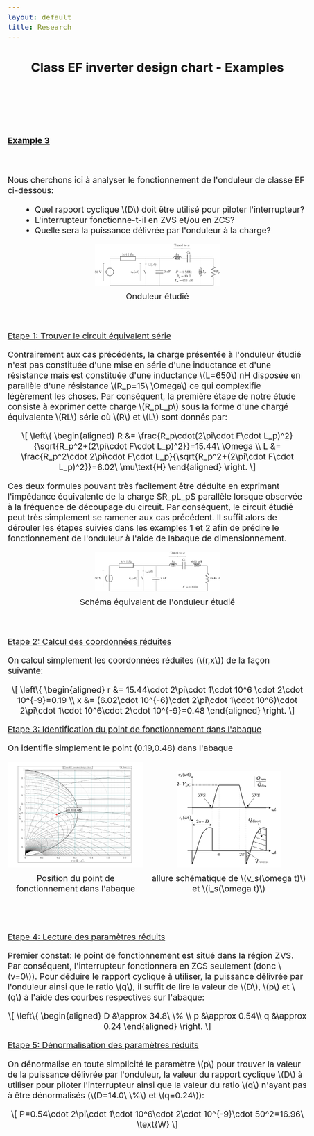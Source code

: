 ```yaml
---
layout: default
title: Research
---
```


<!-- Main title (Markdown or HTML possible) -->
<h2 style="text-align: center;">Class EF inverter design chart - Examples</h2>

<script src="https://polyfill.io/v3/polyfill.min.js?features=es6"></script>
<script id="MathJax-script" async
        src="https://cdn.jsdelivr.net/npm/mathjax@3/es5/tex-mml-chtml.js">
</script>

<style>
  body {
    font-size: 1.2rem; /* or 18px, or 120% */
  }
</style>

<br><br><br><br>

<p><u><b>Example 3</b></u></p>
<br><br>
Nous cherchons ici à analyser le fonctionnement de l'onduleur de classe EF ci-dessous:
<ul style="margin-left: 30px;">
  <li>Quel rapoort cyclique \(D\) doit être utilisé pour piloter l'interrupteur?</li>
  <li>L'interrupteur fonctionne-t-il en ZVS et/ou en ZCS?</li>
  <li>Quelle sera la puissance délivrée par l'onduleur à la charge?</li>
</ul>
<figure style="margin: 0; padding: 0; text-align: center;">
  <img src="/assets/img/EF_example/example_EF_circuit_3_p.svg" alt="Example_3_circuit" style="width: 30vw; max-width: 100%; height: auto;">
  <figcaption style="margin-top: 8px;">Onduleur étudié</figcaption>
</figure>
<br><br>
<p><u>Etape 1: Trouver le circuit équivalent série</u></p>
<p>Contrairement aux cas précédents, la charge présentée à l'onduleur étudié n'est pas constituée d'une mise en série d'une inductance et d'une résistance mais est constituée d'une inductance \(L=650\) nH disposée en parallèle d'une résistance \(R_p=15\ \Omega\) ce qui complexifie légèrement les choses. Par conséquent, la première étape de notre étude consiste à exprimer cette charge \(R_pL_p\) sous la forme d'une chargé équivalente \(RL\) série où \(R\) et \(L\) sont donnés par:</p>
<p style="text-align: center;">
  \[
\left\{
\begin{aligned}
R &= \frac{R_p\cdot(2\pi\cdot F\cdot L_p)^2}{\sqrt{R_p^2+(2\pi\cdot F\cdot L_p)^2}}=15.44\ \Omega \\
L &= \frac{R_p^2\cdot 2\pi\cdot F\cdot L_p}{\sqrt{R_p^2+(2\pi\cdot F\cdot L_p)^2}}=6.02\ \mu\text{H}
\end{aligned}
\right.
\]
</p>
<p>Ces deux formules pouvant très facilement être déduite en exprimant l'impédance équivalente de la charge $R_pL_p$ parallèle lorsque observée à la fréquence de découpage du circuit. Par conséquent, le circuit étudié peut très simplement se ramener aux cas précédent. Il suffit alors de dérouler les étapes suivies dans les examples 1 et 2 afin de prédire le fonctionnement de l'onduleur à l'aide de labaque de dimensionnement.</p>
<figure style="margin: 0; padding: 0; text-align: center;">
  <img src="/assets/img/EF_example/example_EF_circuit_3_s.svg" alt="Example_3_circuit" style="width: 30vw; max-width: 100%; height: auto;">
  <figcaption style="margin-top: 8px;">Schéma équivalent de l'onduleur étudié</figcaption>
</figure>
<br><br>
<p><u>Etape 2: Calcul des coordonnées réduites</u></p>
<p>On calcul simplement les coordonnées réduites (\(r,x\)) de la façon suivante:</p>
<p style="text-align: center;">
  \[
\left\{
\begin{aligned}
r &= 15.44\cdot 2\pi\cdot 1\cdot 10^6 \cdot 2\cdot 10^{-9}=0.19 \\
x &= (6.02\cdot 10^{-6}\cdot 2\pi\cdot 1\cdot 10^6)\cdot 2\pi\cdot 1\cdot 10^6\cdot 2\cdot 10^{-9}=0.48
\end{aligned}
\right.
\]
</p>
<p><u>Etape 3: Identification du point de fonctionnement dans l'abaque</u></p>
<p>On identifie simplement le point (0.19,0.48) dans l'abaque</p>
<div style="display: flex; justify-content: center; align-items: flex-end; gap: 16px; margin: 20px 0;">
  <figure style="margin: 0; padding: 0; text-align: center;">
    <img src="/assets/img/EF_example/EF_example_chart_3.svg" alt="Example_3_chart" style="width: 35vw; max-width: 100%; height: auto;">
    <figcaption style="margin-top: 8px;">Position du point de fonctionnement dans l'abaque</figcaption>
  </figure>
  <figure style="margin: 0; padding: 0; text-align: center;">
    <img src="assets/img/EF_example/classe_EF_vs_is_ZVS_example.drawio.svg" alt="Example_3_vs_is" style="width: 25vw; max-width: 100%; height: auto;">
    <figcaption style="margin-top: 8px;">allure schématique de \(v_s(\omega t)\) et \(i_s(\omega t)\)</figcaption>
  </figure>
</div>
<br><br>
<p><u>Etape 4: Lecture des paramètres réduits</u></p>
<p>Premier constat: le point de fonctionnement est situé dans la région ZVS. Par conséquent, l'interrupteur fonctionnera en ZCS seulement (donc \(v=0\)). Pour déduire le rapport cyclique à utiliser, la puissance délivrée par l'onduleur ainsi que le ratio \(q\), il suffit de lire la valeur de \(D\), \(p\) et \(q\) à l'aide des courbes respectives sur l'abaque:</p>
<p style="text-align: center;">
  \[
\left\{
\begin{aligned}
D &\approx 34.8\ \%  \\
p &\approx 0.54\\
q &\approx 0.24
\end{aligned}
\right.
\]
</p>
<p><u>Etape 5: Dénormalisation des paramètres réduits</u></p>
<p>On dénormalise en toute simplicité le paramètre \(p\) pour trouver la valeur de la puissance délivrée par l'onduleur, la valeur du rapport cyclique \(D\) à utiliser pour piloter l'interrupteur ainsi que la valeur du ratio \(q\) n'ayant pas à être dénormalisés (\(D=14.0\ \%\) et \(q=0.24\)):</p>
<p style="text-align: center;">
  \[
        P=0.54\cdot 2\pi\cdot 1\cdot 10^6\cdot 2\cdot 10^{-9}\cdot 50^2=16.96\ \text{W}
\]
</p>

<!-- ================================= -->
<!-- MATHJAX LOADING FOR MATH -->
<!-- (place in the layout if you want globally) -->
<!-- ================================= -->
<script type="text/javascript" id="MathJax-script" async
  src="https://cdn.jsdelivr.net/npm/mathjax@3/es5/tex-mml-chtml.js">
</script>
